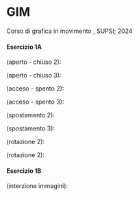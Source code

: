 # GIM
Corso di grafica in movimento , SUPSI; 2024

#### Esercizio 1A
(aperto - chiuso 2):

(aperto - chiuso 3):

(acceso - spento 2):

(acceso - spento 3):

(spostamento 2):

(spostamento 3):

(rotazione 2):

(rotazione 2):

#### Esercizio 1B
(interzione immagini):
